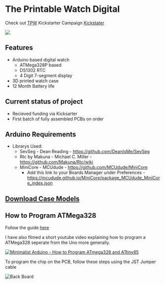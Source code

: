 # The Printable Watch Digital 
Check out [TPW](https://theprintablewatch.com)
Kickstarter Campaign [Kickstater](https://www.kickstarter.com/projects/theprintablewatch/digiduino-arduino-based-diy-digital-watch-development-kit)

![](https://github.com/theprintablewatch/DIGIduino/blob/c6c6814bb03cd5c846c423ae425610ccb49aae05/Media/kickstarter%20Header.jpg)

## Features
  * Arduino based digital watch
    * ATMega328P based
    * DS1302 RTC
    * 4 Digit 7-segment display
  * 3D printed watch case
  * 12 Month Battery life

## Current status of project
  * Recieved funding via Kicksarter
  * First batch of fully assembled PCBs on order

## Arduino Requirements
 * Librarys Used:
   * SevSeg - Dean Reading - https://github.com/DeanIsMe/SevSeg
   * Rtc by Makuna - Michael C. Miller - https://github.com/Makuna/Rtc/wiki
   * MiniCore - MCUdude - https://github.com/MCUdude/MiniCore
      * Add this link to your Boards Manager under Preferences - https://mcudude.github.io/MiniCore/package_MCUdude_MiniCore_index.json

## [Download Case Models](https://github.com/theprintablewatch/DIGIduino/tree/main/Models)

## How to Program ATMega328

Follow the guide [here](https://github.com/theprintablewatch/DIGIduino/blob/541a8b5c67f3c3e3cfa8df9d08a5a50cb2cadccd/Programming%20Guide.MD)

I have also filmed a short youtube video explaining how to program a ATMega328 seperate from the Uno more generally.

[![Minimalist Arduino - How to Program ATmega328 and ATtiny85](https://img.youtube.com/vi/qGbuzuVSzVs/0.jpg)]((https://youtu.be/qGbuzuVSzVs))

To program the chip on the PCB, follow these steps using the JST Jumper cable

![Back Board](https://github.com/theprintablewatch/DIGIduino/blob/541a8b5c67f3c3e3cfa8df9d08a5a50cb2cadccd/Media/JST%20Header.jpg)


